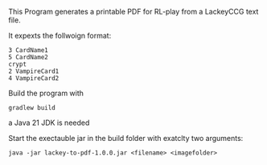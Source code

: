 This Program generates a printable PDF for RL-play from a LackeyCCG text file.

It expexts the follwoign format:
```
3 CardName1
5 CardName2
crypt
2 VampireCard1
4 VampireCard2
```

Build the program with

`gradlew build`

a Java 21 JDK is needed

Start the exectauble jar in the build folder with exatclty two arguments:

`java -jar lackey-to-pdf-1.0.0.jar <filename> <imagefolder>`
